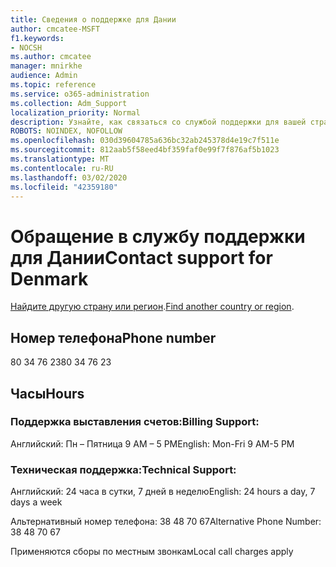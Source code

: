 ```yaml
---
title: Сведения о поддержке для Дании
author: cmcatee-MSFT
f1.keywords:
- NOCSH
ms.author: cmcatee
manager: mnirkhe
audience: Admin
ms.topic: reference
ms.service: o365-administration
ms.collection: Adm_Support
localization_priority: Normal
description: Узнайте, как связаться со службой поддержки для вашей страны или региона.
ROBOTS: NOINDEX, NOFOLLOW
ms.openlocfilehash: 030d39604785a636bc32ab245378d4e19c7f511e
ms.sourcegitcommit: 812aab5f58eed4bf359faf0e99f7f876af5b1023
ms.translationtype: MT
ms.contentlocale: ru-RU
ms.lasthandoff: 03/02/2020
ms.locfileid: "42359180"
---
```

# <a name="contact-support-for-denmark"></a><span data-ttu-id="1082c-103">Обращение в службу поддержки для Дании</span><span class="sxs-lookup"><span data-stu-id="1082c-103">Contact support for Denmark</span></span>

<span data-ttu-id="1082c-104">[Найдите другую страну или регион](../contact-support-for-business-products.md).</span><span class="sxs-lookup"><span data-stu-id="1082c-104">[Find another country or region](../contact-support-for-business-products.md).</span></span>

## <a name="phone-number"></a><span data-ttu-id="1082c-105">Номер телефона</span><span class="sxs-lookup"><span data-stu-id="1082c-105">Phone number</span></span>
<span data-ttu-id="1082c-106">80 34 76 23</span><span class="sxs-lookup"><span data-stu-id="1082c-106">80 34 76 23</span></span>

## <a name="hours"></a><span data-ttu-id="1082c-107">Часы</span><span class="sxs-lookup"><span data-stu-id="1082c-107">Hours</span></span>
### <a name="billing-support"></a><span data-ttu-id="1082c-108">Поддержка выставления счетов:</span><span class="sxs-lookup"><span data-stu-id="1082c-108">Billing Support:</span></span>

<span data-ttu-id="1082c-109">Английский: Пн – Пятница 9 AM – 5 PM</span><span class="sxs-lookup"><span data-stu-id="1082c-109">English: Mon-Fri 9 AM-5 PM</span></span>

### <a name="technical-support"></a><span data-ttu-id="1082c-110">Техническая поддержка:</span><span class="sxs-lookup"><span data-stu-id="1082c-110">Technical Support:</span></span>

<span data-ttu-id="1082c-111">Английский: 24 часа в сутки, 7 дней в неделю</span><span class="sxs-lookup"><span data-stu-id="1082c-111">English: 24 hours a day, 7 days a week</span></span>

<span data-ttu-id="1082c-112">Альтернативный номер телефона: 38 48 70 67</span><span class="sxs-lookup"><span data-stu-id="1082c-112">Alternative Phone Number: 38 48 70 67</span></span>

<span data-ttu-id="1082c-113">Применяются сборы по местным звонкам</span><span class="sxs-lookup"><span data-stu-id="1082c-113">Local call charges apply</span></span>
